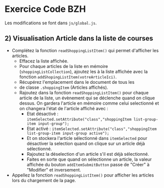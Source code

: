 # Exercice Code BZH

Les modifications se font dans `js/global.js`.

## 2) Visualisation Article dans la liste de courses

- Complétez la fonction `readShoppingListItem()` qui permet d'afficher les articles.
    - Effacez la liste affichée.
    - Pour chaque articles de la liste en mémoire (`shoppingListCollection`), ajoutez les à la liste affichée avec la fonction `addShopingListItem(votreArticleIci)`.
    - Récupérez l'emplacement dans le document de tous les <li> de classe `.shoppingItem` (Articles affichés).
    - Rajoutez dans la fonction `readShoppingListItem()` pour chaque article de la liste, un évènement qui se déclenche quand on clique dessus. On gardera l'article en mémoire comme celui selectionné et on changera l'état de l'article affiché avec : 
        - Etat désactivé : `itemSelected.setAttribute("class","shoppingItem list-group-item input-group");`
        - Etat activé : `itemSelected.setAttribute("class","shoppingItem list-group-item input-group active");` 
        - Et on stockera l'article sélectionné dans `itemSelected` pour désactiver la selection quand on clique sur un article déjà sélectionné.
        - Rajoutez la déselection d'un article s'il est déjà sélectionné.
        - Faites en sorte que quand on sélectionne un article, la valeur affichée du bouton `addItemSubmitButton` passe de "Créer" à "Modifier" et inversement. 
- Appellez la fonction `readShoppingListItem()` pour afficher les articles lors du chargement de la page.